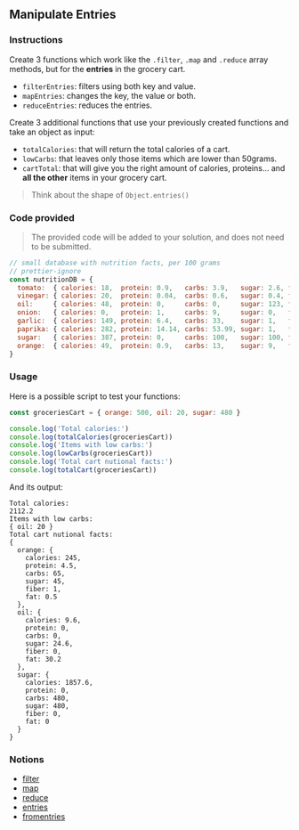 ## Manipulate Entries

### Instructions

Create 3 functions which work like the `.filter`, `.map` and `.reduce` array methods, but for the **entries** in the grocery cart.

- `filterEntries`: filters using both key and value.
- `mapEntries`: changes the key, the value or both.
- `reduceEntries`: reduces the entries.

Create 3 additional functions that use your previously created functions and take an object as input:

- `totalCalories`: that will return the total calories of a cart.
- `lowCarbs`: that leaves only those items which are lower than 50grams.
- `cartTotal`: that will give you the right amount of calories, proteins... and **all the other** items in your grocery cart.

> Think about the shape of `Object.entries()`

### Code provided

> The provided code will be added to your solution, and does not need to be submitted.

```js
// small database with nutrition facts, per 100 grams
// prettier-ignore
const nutritionDB = {
  tomato:  { calories: 18,  protein: 0.9,   carbs: 3.9,   sugar: 2.6, fiber: 1.2, fat: 0.2   },
  vinegar: { calories: 20,  protein: 0.04,  carbs: 0.6,   sugar: 0.4, fiber: 0,   fat: 0     },
  oil:     { calories: 48,  protein: 0,     carbs: 0,     sugar: 123, fiber: 0,   fat: 151   },
  onion:   { calories: 0,   protein: 1,     carbs: 9,     sugar: 0,   fiber: 0,   fat: 0     },
  garlic:  { calories: 149, protein: 6.4,   carbs: 33,    sugar: 1,   fiber: 2.1, fat: 0.5   },
  paprika: { calories: 282, protein: 14.14, carbs: 53.99, sugar: 1,   fiber: 0,   fat: 12.89 },
  sugar:   { calories: 387, protein: 0,     carbs: 100,   sugar: 100, fiber: 0,   fat: 0     },
  orange:  { calories: 49,  protein: 0.9,   carbs: 13,    sugar: 9,   fiber: 0.2, fat: 0.1   },
}
```

### Usage

Here is a possible script to test your functions:

```js
const groceriesCart = { orange: 500, oil: 20, sugar: 480 }

console.log('Total calories:')
console.log(totalCalories(groceriesCart))
console.log('Items with low carbs:')
console.log(lowCarbs(groceriesCart))
console.log('Total cart nutional facts:')
console.log(totalCart(groceriesCart))
```

And its output:

```console
Total calories:
2112.2
Items with low carbs:
{ oil: 20 }
Total cart nutional facts:
{
  orange: {
    calories: 245,
    protein: 4.5,
    carbs: 65,
    sugar: 45,
    fiber: 1,
    fat: 0.5
  },
  oil: {
    calories: 9.6,
    protein: 0,
    carbs: 0,
    sugar: 24.6,
    fiber: 0,
    fat: 30.2
  },
  sugar: {
    calories: 1857.6,
    protein: 0,
    carbs: 480,
    sugar: 480,
    fiber: 0,
    fat: 0
  }
}

```

### Notions

- [filter](https://devdocs.io/javascript/global_objects/array/filter)
- [map](https://devdocs.io/javascript/global_objects/array/map)
- [reduce](https://devdocs.io/javascript/global_objects/array/reduce)
- [entries](https://devdocs.io/javascript/global_objects/object/entries)
- [fromentries](https://devdocs.io/javascript/global_objects/object/fromentries)

